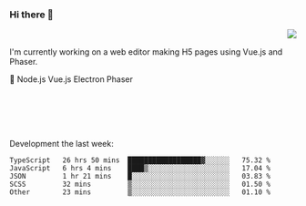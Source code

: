 ### Hi there 👋

<img align="right" src="https://github-readme-stats.vercel.app/api?username=jasonpanggo"/>

<br>
<p align="left">
I'm currently working on a web editor making H5 pages using Vue.js and Phaser.
</p>
<p align="left">
📖 Node.js Vue.js Electron Phaser
</p>
<br>
<br>
<br>
<br>

Development the last week:
<!--START_SECTION:waka-->

```text
TypeScript   26 hrs 50 mins  ██████████████████▓░░░░░░   75.32 %
JavaScript   6 hrs 4 mins    ████▒░░░░░░░░░░░░░░░░░░░░   17.04 %
JSON         1 hr 21 mins    █░░░░░░░░░░░░░░░░░░░░░░░░   03.83 %
SCSS         32 mins         ▒░░░░░░░░░░░░░░░░░░░░░░░░   01.50 %
Other        23 mins         ▒░░░░░░░░░░░░░░░░░░░░░░░░   01.10 %
```

<!--END_SECTION:waka-->

<!--
**JASONPANGGO/jasonpanggo** is a ✨ _special_ ✨ repository because its `README.md` (this file) appears on your GitHub profile.

Here are some ideas to get you started:

- 🔭 I’m currently working on ...
- 🌱 I’m currently learning ...
- 👯 I’m looking to collaborate on ...
- 🤔 I’m looking for help with ...
- 💬 Ask me about ...
- 📫 How to reach me: ...
- 😄 Pronouns: ...
- ⚡ Fun fact: ...
-->
